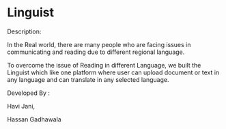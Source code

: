 # Linguist
Description:

In the Real world, there are many people who are facing issues in communicating and reading due to different regional language. 

To overcome the issue of Reading in different Language, we built the Linguist which like one platform where user can upload document or text in any language and can translate in any selected language.





Developed By :

Havi Jani, 

Hassan Gadhawala

